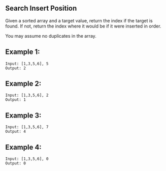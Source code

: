 ## Search Insert Position

Given a sorted array and a target value, return the index if the target is found. If not, return the index where it would be if it were inserted in order.

You may assume no duplicates in the array.

## Example 1:
```
Input: [1,3,5,6], 5
Output: 2
```
## Example 2:
```
Input: [1,3,5,6], 2
Output: 1
```
## Example 3:
```
Input: [1,3,5,6], 7
Output: 4
```
## Example 4:
```
Input: [1,3,5,6], 0
Output: 0
```